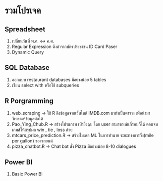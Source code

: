 # รวมโปรเจค

## Spreadsheet
1. เปลี่ยนวันที่ พ.ศ. <-> ค.ศ.
2. Regular Expression ดึงค่าจากบัตรประชาชน ID Card Paser
3. Dynamic Query

## SQL Database
1. ออกแบบ restaurant databases มีอย่างน้อย 5 tables
2. เขียน select with หรือใช้ subqueries

## R Porgramming
1. web_scraping -> ใช้ R ดึงข้อมูลจากเว็บไซต์ IMDB.com มาทำเป็นตาราง เพื่อนำมาวิเคราะห์ข้อมูลต่อได้
2. Pao_Ying_Chub.R -> สร้างโปรแกรม เป่ายิ้งฉุบ โดย user สามารถเล่นกี่รอบก็ได้ ตอนจบเกมส์ให้สรุปผล win , tie , loss ด้วย
3. mtcars_price_prediction.R -> สร้างโมเดล ML ในการทำนาย ระยะทางการวิ่ง(mile per gallon) ของรถยนต์
4. pizza_chatbot.R -> Chat bot สั่ง Pizza มีอย่างน้อย 8-10 dialogues

## Power BI
1. Basic Power BI 

